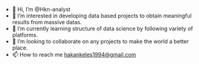 - 👋 Hi, I’m @Hkn-analyst
- 👀 I’m interested in developing data based projects to obtain meaningful results from massive datas.
- 🌱 I’m currently learning structure of data science by following variety of platforms.
- 💞️ I’m looking to collaborate on any projects to make the world a better place.
- 📫 How to reach me hakankeles1994@gmail.com

<!---
Hkn-analyst/Hkn-analyst is a ✨ special ✨ repository because its `README.md` (this file) appears on your GitHub profile.
You can click the Preview link to take a look at your changes.
--->
